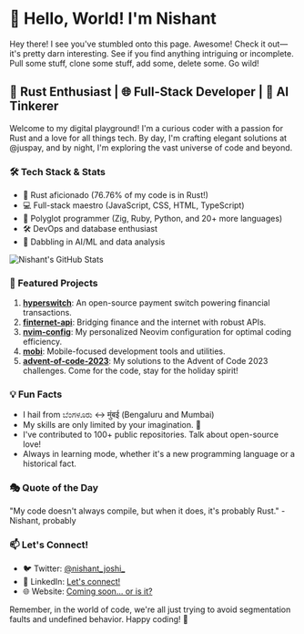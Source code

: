 # 👋 Hello, World! I'm Nishant

Hey there! I see you've stumbled onto this page. Awesome! Check it out—it's pretty darn interesting. See if you find anything intriguing or incomplete. Pull some stuff, clone some stuff, add some, delete some. Go wild!

## 🚀 Rust Enthusiast | 🌐 Full-Stack Developer | 🧠 AI Tinkerer

Welcome to my digital playground! I'm a curious coder with a passion for Rust and a love for all things tech. By day, I'm crafting elegant solutions at @juspay, and by night, I'm exploring the vast universe of code and beyond.

### 🛠 Tech Stack & Stats

- 🦀 Rust aficionado (76.76% of my code is in Rust!)
- 💻  Full-stack maestro (JavaScript, CSS, HTML, TypeScript)
- 🧪 Polyglot programmer (Zig, Ruby, Python, and 20+ more languages)
- 🛠 DevOps and database enthusiast
- 🧠 Dabbling in AI/ML and data analysis

![Nishant's GitHub Stats](https://github-readme-stats.vercel.app/api?username=NishantJoshi00&show_icons=true&theme=radical)

### 🌟 Featured Projects

1. **[hyperswitch](https://github.com/juspay/hyperswitch)**: An open-source payment switch powering financial transactions.
2. **[finternet-api](https://github.com/NishantJoshi00/finternet-api)**: Bridging finance and the internet with robust APIs.
3. **[nvim-config](https://github.com/NishantJoshi00/nvim-config)**: My personalized Neovim configuration for optimal coding efficiency.
4. **[mobi](https://github.com/NishantJoshi00/mobi)**: Mobile-focused development tools and utilities.
5. **[advent-of-code-2023](https://github.com/NishantJoshi00/advent-of-code-2023)**: My solutions to the Advent of Code 2023 challenges. Come for the code, stay for the holiday spirit!

### 💡 Fun Facts

- I hail from ಬೆಂಗಳೂರು <-> मुंबई (Bengaluru and Mumbai)
- My skills are only limited by your imagination. 🚀
- I've contributed to 100+ public repositories. Talk about open-source love!
- Always in learning mode, whether it's a new programming language or a historical fact.

### 🎭 Quote of the Day

"My code doesn't always compile, but when it does, it's probably Rust." - Nishant, probably

### 📫 Let's Connect!

- 🐦 Twitter: [@nishant_joshi_](https://x.com/nishantjosh)
- 💼 LinkedIn: [Let's connect!](https://www.linkedin.com/in/joshi-nishant)
- 🌐 Website: [Coming soon... or is it?](https://nishantjoshi00.github.io/)

Remember, in the world of code, we're all just trying to avoid segmentation faults and undefined behavior. Happy coding! 🎉
